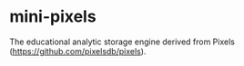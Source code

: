 # mini-pixels
The educational analytic storage engine derived from Pixels (https://github.com/pixelsdb/pixels).
